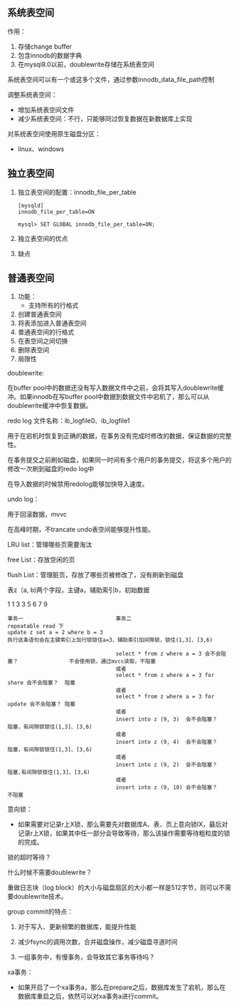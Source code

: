 ## 系统表空间

作用：

1. 存储change buffer
2. 包含innodb的数据字典
3. 在mysql8.0以前，doublewrite存储在系统表空间

系统表空间可以有一个或这多个文件，通过参数innodb_data_file_path控制

调整系统表空间：

* 增加系统表空间文件
* 减少系统表空间：不行，只能够同过恢复数据在新数据库上实现

对系统表空间使用原生磁盘分区：

* linux、windows

## 独立表空间

1. 独立表空间的配置：innodb_file_per_table

   ```mysql
   [mysqld]
   innodb_file_per_table=ON
   ```

   ```mysql
   mysql> SET GLOBAL innodb_file_per_table=ON;
   ```

2. 独立表空间的优点

3. 缺点

## 普通表空间

1. 功能：
   * 支持所有的行格式
2. 创建普通表空间
3. 将表添加进入普通表空间
4. 普通表空间的行格式
5. 在表空间之间切换
6. 删除表空间
7. 局限性





doublewrite:

在buffer pool中的数据还没有写入数据文件中之前，会将其写入doublewrite缓冲。如果innodb在写buffer pool中数据到数据文件中宕机了，那么可以从doublewrite缓冲中恢复数据。



redo log 文件名称：ib_logfile0、ib_logfile1

用于在宕机时恢复到正确的数据，在事务没有完成时修改的数据，保证数据的完整性。

在事务提交之前刷如磁盘，如果同一时间有多个用户的事务提交，将这多个用户的修改一次刷到磁盘的redo log中

在导入数据的时候禁用redolog能够加快导入速度。



undo log：

用于回滚数据，mvvc

在高峰时期，不trancate undo表空间能够提升性能。



LRU list：管理哪些页需要淘汰

free List：存放空闲的页

flush List：管理脏页，存放了哪些页被修改了，没有刷新到磁盘



表z（a, b)两个字段，主键a，辅助索引b，初始数据

1	1
3	3
5	6
7	9

```
事务一								事务二																repeatable read 下
update z set a = 2 where b = 3															执行这条语句会在主键索引上加行锁锁住a=3，辅助索引加间隙锁，锁住(1,3]、[3,6)

								  select * from z where a = 3 会不会阻塞？				不会使用锁，通过mvcc读取，不阻塞
								  或者
								  select * from z where a = 3 for share 会不会阻塞？	阻塞
								  或者
								  select * from z where a = 3 for update 会不会阻塞？	阻塞
								  或者
								  insert into z (9, 3)	会不会阻塞？					阻塞，有间隙锁锁住(1,3]、[3,6)
								  或者
								  insert into z (9, 4)	会不会阻塞？					阻塞，有间隙锁锁住(1,3]、[3,6)
								  或者
								  insert into z (9, 2)	会不会阻塞？					阻塞,有间隙锁锁住(1,3]、[3,6)
								  或者
								  insert into z (9, 10)	会不会阻塞？					不阻塞

```

意向锁：

* 如果需要对记录r上X锁，那么需要先对数据库A、表、页上意向锁IX，最后对记录r上X锁，如果其中任一部分会导致等待，那么该操作需要等待粗粒度的锁的完成。



锁的超时等待？



什么时候不需要doublewrite？

重做日志块（log block）的大小与磁盘扇区的大小都一样是512字节，则可以不需要doublewrite技术。



group commit的特点：

1. 对于写入、更新频繁的数据库，能提升性能

2. 减少fsync的调用次数，合并磁盘操作，减少磁盘寻道时间

3. 一组事务中，有慢事务，会导致其它事务等待吗？



xa事务：

* 如果开启了一个xa事务a，那么在prepare之后，数据库发生了宕机，那么在数据库重启之后，依然可以对xa事务a进行commit。











